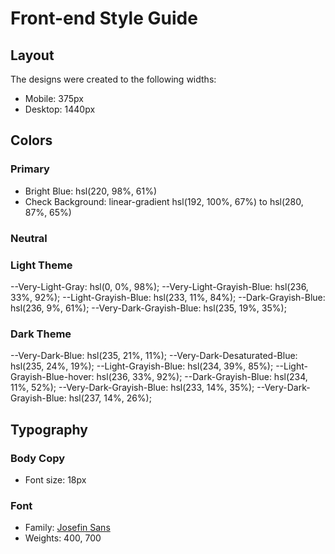 # Front-end Style Guide

## Layout

The designs were created to the following widths:

- Mobile: 375px
- Desktop: 1440px

## Colors

### Primary

- Bright Blue: hsl(220, 98%, 61%)
- Check Background: linear-gradient hsl(192, 100%, 67%) to hsl(280, 87%, 65%)

### Neutral

### Light Theme

--Very-Light-Gray: hsl(0, 0%, 98%);
--Very-Light-Grayish-Blue: hsl(236, 33%, 92%);
--Light-Grayish-Blue: hsl(233, 11%, 84%);
--Dark-Grayish-Blue: hsl(236, 9%, 61%);
--Very-Dark-Grayish-Blue: hsl(235, 19%, 35%);

### Dark Theme

--Very-Dark-Blue: hsl(235, 21%, 11%);
--Very-Dark-Desaturated-Blue: hsl(235, 24%, 19%);
--Light-Grayish-Blue: hsl(234, 39%, 85%);
--Light-Grayish-Blue-hover: hsl(236, 33%, 92%);
--Dark-Grayish-Blue: hsl(234, 11%, 52%);
--Very-Dark-Grayish-Blue: hsl(233, 14%, 35%);
--Very-Dark-Grayish-Blue: hsl(237, 14%, 26%);

## Typography

### Body Copy

- Font size: 18px

### Font

- Family: [Josefin Sans](https://fonts.google.com/specimen/Josefin+Sans)
- Weights: 400, 700

